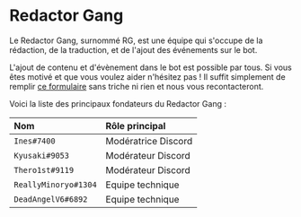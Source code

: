 # Redactor Gang

Le Redactor Gang, surnommé RG, est une équipe qui s'occupe de la rédaction, de la traduction, et de l'ajout des événements sur le bot.

L'ajout de contenu et d'évènement dans le bot est possible par tous. Si vous êtes motivé et que vous voulez aider n'hésitez pas ! Il suffit simplement de remplir [ce formulaire](https://forms.gle/CipBjqyATsrG9sK79) sans triche ni rien et nous vous recontacteront. 

Voici la liste des principaux fondateurs du Redactor Gang :

| Nom | Rôle principal |
| :--- | :--- |
| `Ines#7400` | Modératrice Discord |
| `Kyusaki#9053` | Modérateur Discord |
| `Thero1st#9119` | Modérateur Discord |
| `ReallyMinoryo#1304` | Equipe technique |
| `DeadAngelV6#6892` | Equipe technique |



